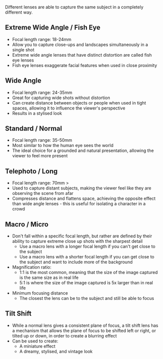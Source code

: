 Different lenses are able to capture the same subject in a completely different way.

## Extreme Wide Angle / Fish Eye

- Focal length range: 18-24mm
- Allow you to capture close-ups and landscapes simultaneously in a single shot
- Extreme wide angle lenses that have distinct distortion are called fish eye lenses
- Fish eye lenses exaggerate facial features when used in close proximity

## Wide Angle

- Focal length range: 24-35mm
- Great for capturing wide shots without distortion
- Can create distance between objects or people when used in tight spaces, allowing it to influence the viewer's perspective
- Results in a stylised look

## Standard / Normal

- Focal length range: 35-50mm
- Most similar to how the human eye sees the world
- The ideal choice for a grounded and natural presentation, allowing the viewer to feel more present

## Telephoto / Long

- Focal length range: 70mm >
- Used to capture distant subjects, making the viewer feel like they are observing the scene from afar
- Compresses distance and flattens space, achieving the opposite effect than wide angle lenses - this is useful for isolating a character in a crowd

## Macro / Micro

- Don't fall within a specific focal length, but rather are defined by their ability to capture extreme close up shots with the sharpest detail
	- Use a macro lens with a longer focal length if you can't get close to the subject
	- Use a macro lens with a shorter focal length if you can get close to the subject and want to include more of the background
- Magnification ratio:
	- 1:1 is the most common, meaning that the size of the image captured is the same size as in real life
	- 5:1 is where the size of the image captured is 5x larger than in real life
- Minimum focusing distance
	- The closest the lens can be to the subject and still be able to focus

## Tilt Shift

- While a normal lens gives a consistent plane of focus, a tilt shift lens has a mechanism that allows the plane of focus to be shifted left or right, or tilted up or down, in order to create a blurring effect
- Can be used to create:
	- A miniature effect
	- A dreamy, stylised, and vintage look
